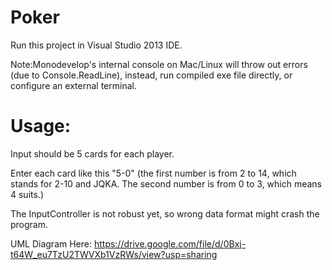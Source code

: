 Poker
=====
Run this project in Visual Studio 2013 IDE.

Note:Monodevelop's internal console on Mac/Linux will throw out errors (due to Console.ReadLine), instead, run compiled exe file directly, or configure an external terminal.


Usage:
====
Input should be 5 cards for each player.

Enter each card like this "5-0"
(the first number is from 2 to 14, which stands for 2-10 and JQKA. The second number is from 0 to 3, which means 4 suits.)

The InputController is not robust yet, so wrong data format might crash the program.


UML Diagram Here:
https://drive.google.com/file/d/0Bxj-t64W_eu7TzU2TWVXb1VzRWs/view?usp=sharing
